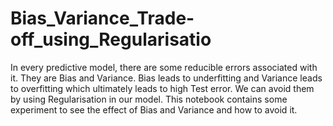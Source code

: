 # Bias_Variance_Trade-off_using_Regularisatio
In every predictive model, there are some reducible errors associated with it. They are Bias and Variance. Bias leads to underfitting and Variance leads to overfitting which ultimately leads to high Test error. We can avoid them by using Regularisation in our model. This notebook  contains some experiment to see the effect of Bias and  Variance and how to avoid it.
